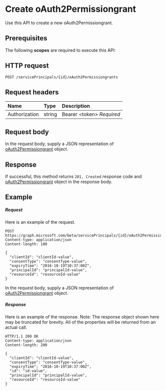 # Create oAuth2Permissiongrant

Use this API to create a new oAuth2Permissiongrant.
## Prerequisites
The following **scopes** are required to execute this API: 
## HTTP request
<!-- { "blockType": "ignored" } -->
```http
POST /servicePrincipals/{id}/oAuth2Permissiongrants

```
## Request headers
| Name       | Type | Description|
|:---------------|:--------|:----------|
| Authorization  | string  | Bearer &lt;token&gt; *Required*  |

## Request body
In the request body, supply a JSON representation of [oAuth2Permissiongrant](../resources/oAuth2Permissiongrant.md) object.


## Response
If successful, this method returns `201, Created` response code and [oAuth2Permissiongrant](../resources/oAuth2Permissiongrant.md) object in the response body.

## Example
##### Request
Here is an example of the request.
<!-- {
  "blockType": "request",
  "name": "create_oAuth2Permissiongrant_from_serviceprincipal"
}-->
```http
POST https://graph.microsoft.com/beta/servicePrincipals/{id}/oAuth2Permissiongrants
Content-type: application/json
Content-length: 180

{
  "clientId": "clientId-value",
  "consentType": "consentType-value",
  "expiryTime": "2016-10-19T10:37:00Z",
  "principalId": "principalId-value",
  "resourceId": "resourceId-value"
}
```
In the request body, supply a JSON representation of [oAuth2Permissiongrant](../resources/oAuth2Permissiongrant.md) object.
##### Response
Here is an example of the response. Note: The response object shown here may be truncated for brevity. All of the properties will be returned from an actual call.
<!-- {
  "blockType": "response",
  "truncated": true,
  "@odata.type": "microsoft.graph.oAuth2Permissiongrant"
} -->
```http
HTTP/1.1 200 OK
Content-type: application/json
Content-length: 200

{
  "clientId": "clientId-value",
  "consentType": "consentType-value",
  "expiryTime": "2016-10-19T10:37:00Z",
  "id": "id-value",
  "principalId": "principalId-value",
  "resourceId": "resourceId-value"
}
```

<!-- uuid: 8fcb5dbc-d5aa-4681-8e31-b001d5168d79
2015-10-25 14:57:30 UTC -->
<!-- {
  "type": "#page.annotation",
  "description": "Create oAuth2Permissiongrant",
  "keywords": "",
  "section": "documentation",
  "tocPath": ""
}-->